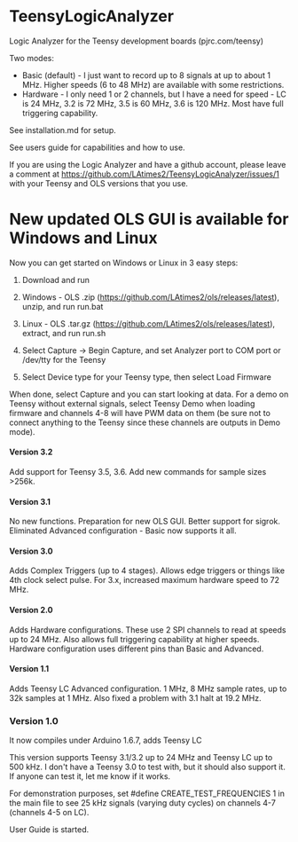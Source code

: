 # TeensyLogicAnalyzer
Logic Analyzer for the Teensy development boards (pjrc.com/teensy)

Two modes:

* Basic (default) - I just want to record up to 8 signals at up to about 1 MHz. Higher speeds (6 to 48 MHz) are available with some restrictions.
* Hardware - I only need 1 or 2 channels, but I have a need for speed - LC is 24 MHz, 3.2 is 72 MHz, 3.5 is 60 MHz, 3.6 is 120 MHz. Most have full triggering capability.

See installation.md for setup.

See users guide for capabilities and how to use.

If you are using the Logic Analyzer and have a github account, please leave a comment at https://github.com/LAtimes2/TeensyLogicAnalyzer/issues/1 with your Teensy and OLS versions that you use.

# New updated OLS GUI is available for Windows and Linux

Now you can get started on Windows or Linux in 3 easy steps:

1. Download and run
  1. Windows - OLS .zip (https://github.com/LAtimes2/ols/releases/latest), unzip, and run run.bat
  2. Linux - OLS .tar.gz (https://github.com/LAtimes2/ols/releases/latest), extract, and run run.sh

2. Select Capture -> Begin Capture, and set Analyzer port to COM port or /dev/tty for the Teensy

3. Select Device type for your Teensy type, then select Load Firmware

When done, select Capture and you can start looking at data. For a demo on Teensy without external signals, select Teensy Demo when loading firmware and channels 4-8 will have PWM data on them (be sure not to connect anything to the Teensy since these channels are outputs in Demo mode).

#### Version 3.2

Add support for Teensy 3.5, 3.6. Add new commands for sample sizes >256k.

#### Version 3.1

No new functions. Preparation for new OLS GUI. Better support for sigrok. Eliminated Advanced configuration - Basic now supports it all.

#### Version 3.0

Adds Complex Triggers (up to 4 stages). Allows edge triggers or things like 4th clock select pulse. For 3.x, increased maximum hardware speed to 72 MHz.

#### Version 2.0

Adds Hardware configurations. These use 2 SPI channels to read at speeds up to 24 MHz. Also allows full triggering capability at higher speeds. Hardware configuration uses different pins than Basic and Advanced.

#### Version 1.1

Adds Teensy LC Advanced configuration. 1 MHz, 8 MHz sample rates, up to 32k samples at 1 MHz. Also fixed a problem with 3.1 halt at 19.2 MHz.

### Version 1.0

It now compiles under Arduino 1.6.7, adds Teensy LC

This version supports Teensy 3.1/3.2 up to 24 MHz and Teensy LC up to 500 kHz. I don't have a Teensy 3.0 to test with, but it should also support it. If anyone can test it, let me know if it works.

For demonstration purposes, set #define CREATE_TEST_FREQUENCIES 1 in the main file to see 25 kHz signals (varying duty cycles) on channels 4-7 (channels 4-5 on LC).

User Guide is started.
